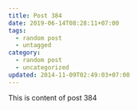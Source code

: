 ```yaml
---
title: Post 384
date: 2019-06-14T08:28:11+07:00
tags:
  - random post
  - untagged
category:
  - random post
  - uncategorized
updated: 2014-11-09T02:49:03+07:00
---
```

This is content of post 384